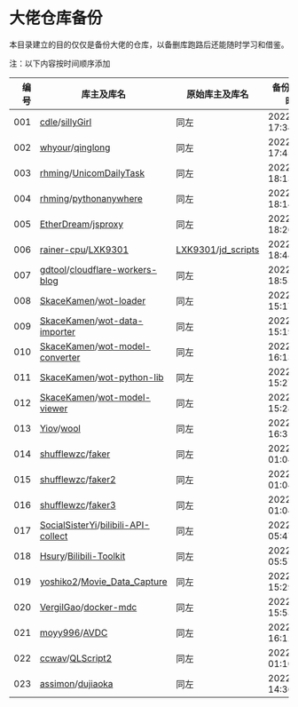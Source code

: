 # 大佬仓库备份

本目录建立的目的仅仅是备份大佬的仓库，以备删库跑路后还能随时学习和借鉴。

注：以下内容按时间顺序添加

|编号|库主及库名|原始库主及库名|备份日期及时间|
|---:|---|---|---|
|001|[cdle](https://github.com/cdle)/[sillyGirl](https://github.com/cdle/sillyGirl)|同左|2022/01/13 17:34|
|002|[whyour](https://github.com/whyour)/[qinglong](https://github.com/whyour/qinglong)|同左|2022/01/13 17:45|
|003|[rhming](https://github.com/rhming)/[UnicomDailyTask](https://github.com/rhming/UnicomDailyTask)|同左|2022/01/13 18:13|
|004|[rhming](https://github.com/rhming)/[pythonanywhere](https://github.com/rhming/pythonanywhere)|同左|2022/01/13 18:14|
|005|[EtherDream](https://github.com/EtherDream)/[jsproxy](https://github.com/EtherDream/jsproxy)|同左|2022/01/13 18:26|
|006|[rainer-cpu](https://github.com/rainer-cpu)/[LXK9301](https://github.com/rainer-cpu/LXK9301)|[LXK9301](https://github.com/LXK9301)/[jd_scripts](https://github.com/LXK9301/jd_scripts)|2022/01/13 18:44|
|007|[gdtool](https://github.com/gdtool)/[cloudflare-workers-blog](https://github.com/gdtool/cloudflare-workers-blog)|同左|2022/01/13 18:55|
|008|[SkaceKamen](https://github.com/SkaceKamen)/[wot-loader](https://github.com/SkaceKamen/wot-loader)|同左|2022/01/14 15:17|
|009|[SkaceKamen](https://github.com/SkaceKamen)/[wot-data-importer](https://github.com/SkaceKamen/wot-data-importer)|同左|2022/01/14 15:19|
|010|[SkaceKamen](https://github.com/SkaceKamen)/[wot-model-converter](https://github.com/SkaceKamen/wot-model-converter)|同左|2022/01/14 16:13|
|011|[SkaceKamen](https://github.com/SkaceKamen)/[wot-python-lib](https://github.com/SkaceKamen/wot-python-lib)|同左|2022/01/14 15:27|
|012|[SkaceKamen](https://github.com/SkaceKamen)/[wot-model-viewer](https://github.com/SkaceKamen/wot-model-viewer)|同左|2022/01/14 15:28|
|013|[Yiov](https://github.com/Yiov)/[wool](https://github.com/Yiov/wool)|同左|2022/01/14 16:31|
|014|[shufflewzc](https://github.com/shufflewzc)/[faker](https://github.com/shufflewzc/faker)|同左|2022/01/15 01:04|
|015|[shufflewzc](https://github.com/shufflewzc)/[faker2](https://github.com/shufflewzc/faker2)|同左|2022/01/15 01:04|
|016|[shufflewzc](https://github.com/shufflewzc)/[faker3](https://github.com/shufflewzc/faker3)|同左|2022/01/15 01:04|
|017|[SocialSisterYi](https://github.com/SocialSisterYi)/[bilibili-API-collect](https://github.com/SocialSisterYi/bilibili-API-collect)|同左|2022/01/15 05:47|
|018|[Hsury](https://github.com/Hsury)/[Bilibili-Toolkit](https://github.com/Hsury/Bilibili-Toolkit)|同左|2022/01/15 05:57|
|019|[yoshiko2](https://github.com/yoshiko2)/[Movie_Data_Capture](https://github.com/yoshiko2/Movie_Data_Capture)|同左|2022/01/27 15:29|
|020|[VergilGao](https://github.com/VergilGao)/[docker-mdc](https://github.com/VergilGao/docker-mdc)|同左|2022/01/27 15:53|
|021|[moyy996](https://github.com/moyy996)/[AVDC](https://github.com/moyy996/AVDC)|同左|2022/01/27 16:12|
|022|[ccwav](https://github.com/ccwav)/[QLScript2](https://github.com/ccwav/QLScript2)|同左|2022/02/11 01:10|
|023|[assimon](https://github.com/assimon)/[dujiaoka](https://github.com/assimon/dujiaoka)|同左|2022/04/27 14:36|
